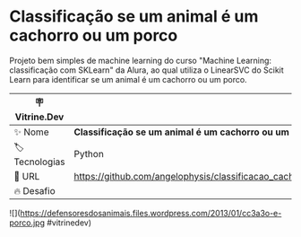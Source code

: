 # **Classificação se um animal é um cachorro ou um porco**

Projeto bem simples de machine learning do curso "Machine Learning: classificação com SKLearn" da Alura, ao qual utiliza o LinearSVC do Scikit Learn para identificar se um animal é um cachorro ou um porco.

| :placard: Vitrine.Dev |     |
| -------------  | --- |
| :sparkles: Nome        | **Classificação se um animal é um cachorro ou um porco**
| :label: Tecnologias | Python
| :rocket: URL         | https://github.com/angelophysis/classificacao_cachorro_ou_porco
| :fire: Desafio     | 

<!-- Inserir imagem com a #vitrinedev ao final do link -->
![](https://defensoresdosanimais.files.wordpress.com/2013/01/cc3a3o-e-porco.jpg #vitrinedev)


